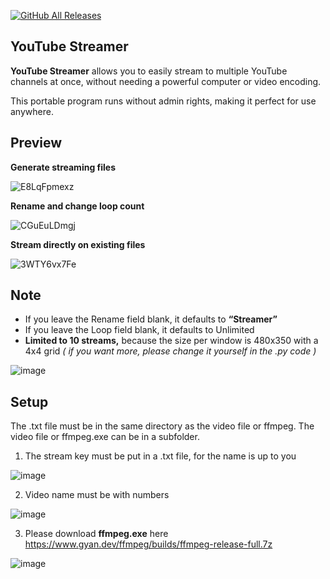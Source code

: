[![GitHub All Releases](https://img.shields.io/github/downloads/afkarxyz/YouTube-Streamer/total?style=for-the-badge)](https://github.com/afkarxyz/YouTube-Streamer/releases)

## YouTube Streamer

**YouTube Streamer** allows you to easily stream to multiple YouTube channels at once, without needing a powerful computer or video encoding.

This portable program runs without admin rights, making it perfect for use anywhere.

## Preview
**Generate streaming files**

![E8LqFpmexz](https://github.com/user-attachments/assets/88cf7a51-d9f1-4841-a2c1-faa5d8e9efb0)

**Rename and change loop count**

![CGuEuLDmgj](https://github.com/user-attachments/assets/96afedfa-6dff-4bdc-a880-7a3ce8ff16b6)

**Stream directly on existing files**

![3WTY6vx7Fe](https://github.com/user-attachments/assets/4690bcf4-19a1-406f-a5af-ad292b076cba)

## Note

- If you leave the Rename field blank, it defaults to **“Streamer”**
- If you leave the Loop field blank, it defaults to Unlimited
- **Limited to 10 streams,** because the size per window is 480x350 with a 4x4 grid *( if you want more, please change it yourself in the .py code )*
  
![image](https://github.com/user-attachments/assets/a0cda980-5d5e-480d-b6d0-f3f0d91e291f)


## Setup
The .txt file must be in the same directory as the video file or ffmpeg. The video file or ffmpeg.exe can be in a subfolder.

1. The stream key must be put in a .txt file, for the name is up to you

![image](https://github.com/user-attachments/assets/6a07e20f-0516-41a1-816f-ae20e1556d85)

2. Video name must be with numbers

![image](https://github.com/user-attachments/assets/7b8a1522-a906-466e-ab04-d7dc49a48707)

3. Please download **ffmpeg.exe** here https://www.gyan.dev/ffmpeg/builds/ffmpeg-release-full.7z

![image](https://github.com/user-attachments/assets/93704587-fbce-44d1-9212-1828d98b7804)

